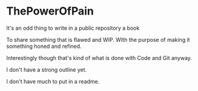 # ThePowerOfPain

It's an odd thing to write in a public repository a book

To share something that is flawed and WIP. WIth the purpose of making it something honed and refined. 

Interestingly though that's kind of what is done with Code and Git anyway. 

I don't have a strong outline yet. 

I don't have much to put in a readme. 